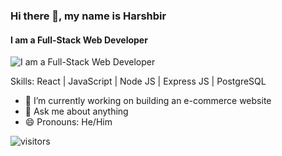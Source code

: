 ### Hi there 👋, my name is Harshbir 
#### I am a Full-Stack Web Developer
![I am a Full-Stack Web Developer](https://i.ibb.co/GMTdNvk/WEB-DEVELOPER.png)


Skills: React | JavaScript | Node JS | Express JS |  PostgreSQL

- 🔭 I’m currently working on building an e-commerce website 
- 💬 Ask me about anything 
- 😄 Pronouns: He/Him 

![visitors](https://visitor-badge.glitch.me/badge?page_id=singhh01.singhh01&left_color=blue&right_color=grey)
